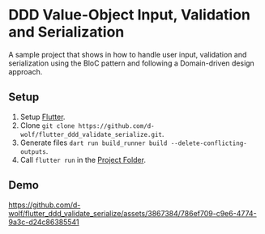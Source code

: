 # DDD Value-Object Input, Validation and Serialization

A sample project that shows in how to handle user input, validation and serialization using the BloC pattern and following a Domain-driven design approach.

## Setup

1. Setup [Flutter](https://docs.flutter.dev/get-started/install).
2. Clone `git clone https://github.com/d-wolf/flutter_ddd_validate_serialize.git`.
3. Generate files `dart run build_runner build --delete-conflicting-outputs`.
4. Call `flutter run` in the [Project Folder](/).

## Demo


https://github.com/d-wolf/flutter_ddd_validate_serialize/assets/3867384/786ef709-c9e6-4774-9a3c-d24c86385541

